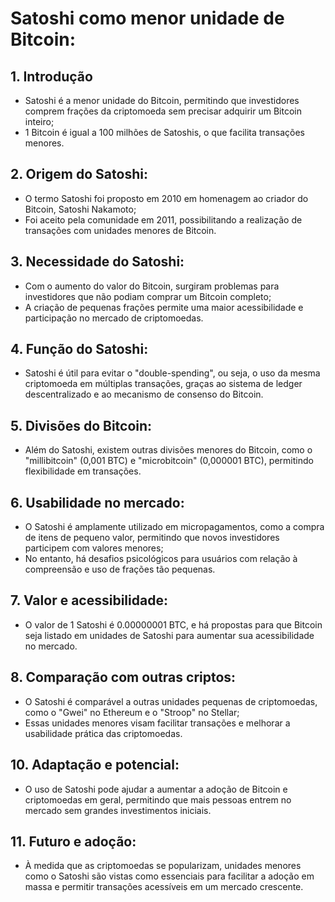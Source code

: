 # Satoshi como menor unidade de Bitcoin:

## 1. Introdução
- Satoshi é a menor unidade do Bitcoin, permitindo que investidores comprem frações da criptomoeda sem precisar adquirir um Bitcoin inteiro;
- 1 Bitcoin é igual a 100 milhões de Satoshis, o que facilita transações menores.

## 2. Origem do Satoshi:
- O termo Satoshi foi proposto em 2010 em homenagem ao criador do Bitcoin, Satoshi Nakamoto;
- Foi aceito pela comunidade em 2011, possibilitando a realização de transações com unidades menores de Bitcoin.

## 3. Necessidade do Satoshi:
- Com o aumento do valor do Bitcoin, surgiram problemas para investidores que não podiam comprar um Bitcoin completo;
- A criação de pequenas frações permite uma maior acessibilidade e participação no mercado de criptomoedas.

## 4. Função do Satoshi:
- Satoshi é útil para evitar o "double-spending", ou seja, o uso da mesma criptomoeda em múltiplas transações, graças ao sistema de ledger descentralizado e ao mecanismo de consenso do Bitcoin.

## 5. Divisões do Bitcoin:
- Além do Satoshi, existem outras divisões menores do Bitcoin, como o "millibitcoin" (0,001 BTC) e "microbitcoin" (0,000001 BTC), permitindo flexibilidade em transações.

## 6. Usabilidade no mercado:
- O Satoshi é amplamente utilizado em micropagamentos, como a compra de itens de pequeno valor, permitindo que novos investidores participem com valores menores;
- No entanto, há desafios psicológicos para usuários com relação à compreensão e uso de frações tão pequenas.

## 7. Valor e acessibilidade:
- O valor de 1 Satoshi é 0.00000001 BTC, e há propostas para que Bitcoin seja listado em unidades de Satoshi para aumentar sua acessibilidade no mercado.

## 8. Comparação com outras criptos:
- O Satoshi é comparável a outras unidades pequenas de criptomoedas, como o "Gwei" no Ethereum e o "Stroop" no Stellar;
- Essas unidades menores visam facilitar transações e melhorar a usabilidade prática das criptomoedas.

## 10. Adaptação e potencial:
- O uso de Satoshi pode ajudar a aumentar a adoção de Bitcoin e criptomoedas em geral, permitindo que mais pessoas entrem no mercado sem grandes investimentos iniciais.

## 11. Futuro e adoção:
- À medida que as criptomoedas se popularizam, unidades menores como o Satoshi são vistas como essenciais para facilitar a adoção em massa e permitir transações acessíveis em um mercado crescente.
